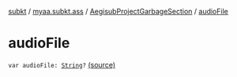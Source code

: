[subkt](../../index.md) / [myaa.subkt.ass](../index.md) / [AegisubProjectGarbageSection](index.md) / [audioFile](./audio-file.md)

# audioFile

`var audioFile: `[`String`](https://kotlinlang.org/api/latest/jvm/stdlib/kotlin/-string/index.html)`?` [(source)](https://github.com/Myaamori/SubKt/blob/0.1.11/src/main/kotlin/myaa/subkt/ass/parser.kt#L748)